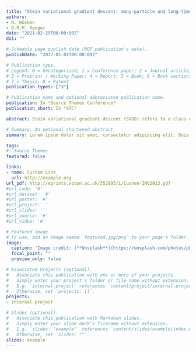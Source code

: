 ```yaml
---
title: "Stein variational gradient descent: many-particle and long-time asymptotics"
authors:
- N. Nüsken
- D.R.M. Renger
date: "2021-02-25T00:00:00Z"
doi: ""

# Schedule page publish date (NOT publication's date).
publishDate: "2017-01-01T00:00:00Z"

# Publication type.
# Legend: 0 = Uncategorized; 1 = Conference paper; 2 = Journal article;
# 3 = Preprint / Working Paper; 4 = Report; 5 = Book; 6 = Book section;
# 7 = Thesis; 8 = Patent
publication_types: ["3"]

# Publication name and optional abbreviated publication name.
publication: In *Source Themes Conference*
publication_short: In *STC*

abstract: Stein variational gradient descent (SVGD) refers to a class of methods for Bayesian inference based on interacting particle systems. In this paper, we consider the originally proposed deterministic, each of which representing one of the two main paradigms in Bayesian computational statistics$:$ *variational inference* and *Markov chain Monte Carlo*. As it turns out, these are tightly linked through a correspondence between gradient flow structures and large-deviation principles rooted in statistical physics. To expose this relationship, we develop the cotangent space construction for the Stein geometry, prove its basic properties, and determine the large-deviation functional governing the many-particle limit for the empirical measure. Moreover, we identify the *Stein-Fisher information* (or *kernelised Stein discrepancy*) as its leading order contribution in the long-time and many-particle regime in the sense of $\Gamma$-convergence, shedding some light on the  finite-particle properties of SVGD. Finally, we establish a comparison principle between the Stein-Fisher information and RKHS-norms that might be of independent interest.

# Summary. An optional shortened abstract.
summary: Lorem ipsum dolor sit amet, consectetur adipiscing elit. Duis posuere tellus ac convallis placerat. Proin tincidunt magna sed ex sollicitudin condimentum.

tags:
#- Source Themes
featured: false

links:
- name: Custom Link
  url: http://example.org
url_pdf: http://eprints.soton.ac.uk/352095/1/Cushen-IMV2013.pdf
#url_code: '#'
#url_dataset: '#'
#url_poster: '#'
#url_project: ''
#url_slides: ''
#url_source: '#'
#url_video: '#'

# Featured image
# To use, add an image named `featured.jpg/png` to your page's folder. 
image:
  caption: 'Image credit: [**Unsplash**](https://unsplash.com/photos/pLCdAaMFLTE)'
  focal_point: ""
  preview_only: false

# Associated Projects (optional).
#   Associate this publication with one or more of your projects.
#   Simply enter your project's folder or file name without extension.
#   E.g. `internal-project` references `content/project/internal-project/index.md`.
#   Otherwise, set `projects: []`.
projects:
- internal-project

# Slides (optional).
#   Associate this publication with Markdown slides.
#   Simply enter your slide deck's filename without extension.
#   E.g. `slides: "example"` references `content/slides/example/index.md`.
#   Otherwise, set `slides: ""`.
slides: example
---
```

